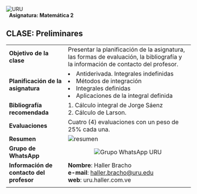 ﻿![URU](https://uru.edu/wp-content/uploads/2023/02/uru-logo-maracaibo.png)  
$~~$**Asignatura: Matemática 2**
 
## CLASE: Preliminares

|  |  |
|:--|:--|
| **Objetivo de la clase** | Presentar la planificación de la asignatura, las formas de evaluación, la bibliografía y la información de contacto del profesor. |
| **Planificación de la asignatura** | <li>Antiderivada. Integrales indefinidas<li>Métodos de integración<li>Integrales definidas<li>Aplicaciones de la integral definida |
| **Bibliografía recomendada** | 1. Cálculo integral de Jorge Sáenz<br>2. Cálculo de Larson.  |
| **Evaluaciones** | Cuatro (4) evaluaciones con un peso de 25% cada una. |
| **Resumen** | ![resumen](https://i.imgur.com/vnAYyhy.png)  |
| **Grupo de WhatsApp** | <div align="center">![Grupo WhatsApp URU](https://dl3.pushbulletusercontent.com/znAQxKlxcc6cXbWYlq30NsZH7OINHehS/Screenshot_20241213-213130.jpg)</div> |
|**Información de contacto del profesor**| **Nombre**: Haller Bracho<br>**e-mail**: haller.bracho@uru.edu<br>**web**: uru.haller.com.ve  |
| | |

